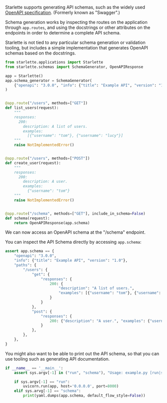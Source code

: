 Starlette supports generating API schemas, such as the widely used [OpenAPI
specification][openapi]. (Formerly known as "Swagger".)

Schema generation works by inspecting the routes on the application through
`app.routes`, and using the docstrings or other attributes on the endpoints
in order to determine a complete API schema.

Starlette is not tied to any particular schema generation or validation tooling,
but includes a simple implementation that generates OpenAPI schemas based on
the docstrings.

```python
from starlette.applications import Starlette
from starlette.schemas import SchemaGenerator, OpenAPIResponse

app = Starlette()
app.schema_generator = SchemaGenerator(
    {"openapi": "3.0.0", "info": {"title": "Example API", "version": "1.0"}}
)


@app.route("/users", methods=["GET"])
def list_users(request):
    """
    responses:
      200:
        description: A list of users.
        examples:
          [{"username": "tom"}, {"username": "lucy"}]
    """
    raise NotImplementedError()


@app.route("/users", methods=["POST"])
def create_user(request):
    """
    responses:
      200:
        description: A user.
        examples:
          {"username": "tom"}
    """
    raise NotImplementedError()


@app.route("/schema", methods=["GET"], include_in_schema=False)
def schema(request):
    return OpenAPIResponse(app.schema)
```

We can now access an OpenAPI schema at the "/schema" endpoint.

You can inspect the API Schema directly by accessing `app.schema`:

```python
assert app.schema == {
    "openapi": "3.0.0",
    "info": {"title": "Example API", "version": "1.0"},
    "paths": {
        "/users": {
            "get": {
                "responses": {
                    200: {
                        "description": "A list of users.",
                        "examples": [{"username": "tom"}, {"username": "lucy"}],
                    }
                }
            },
            "post": {
                "responses": {
                    200: {"description": "A user.", "examples": {"username": "tom"}}
                }
            },
        },
    },
}
```

You might also want to be able to print out the API schema, so that you can
use tooling such as generating API documentation.

```python
if __name__ == '__main__':
    assert sys.argv[-1] in ("run", "schema"), "Usage: example.py [run|schema]"

    if sys.argv[-1] == "run":
        uvicorn.run(app, host='0.0.0.0', port=8000)
    elif sys.arvg[-1] == "schema":
        print(yaml.dumps(app.schema, default_flow_style=False))
```

[openapi]: https://github.com/OAI/OpenAPI-Specification
